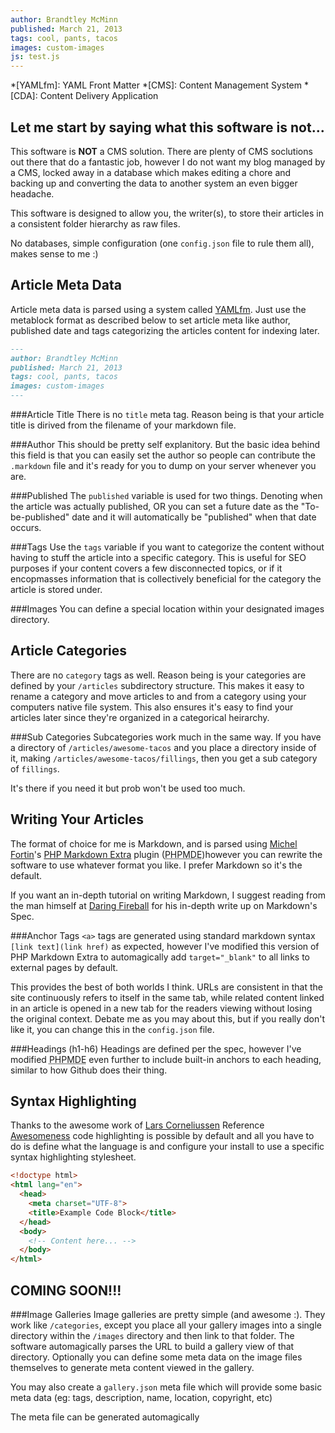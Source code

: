 ```yaml
---
author: Brandtley McMinn
published: March 21, 2013
tags: cool, pants, tacos
images: custom-images
js: test.js
---
```



*[YAMLfm]: YAML Front Matter
*[CMS]: Content Management System
*[CDA]: Content Delivery Application



Let me start by saying what this software is not...
---------------------------------------------------

This software is **NOT** a CMS solution. There are plenty of CMS soclutions out there that do a fantastic job, however I do not want my blog managed by a CMS, locked away in a database which makes editing a chore and backing up and converting the data to another system an even bigger headache.

This software is designed to allow you, the writer(s), to store their articles in a consistent folder hierarchy as raw files.

No databases, simple configuration (one `config.json` file to rule them all), makes sense to me :)


Article Meta Data
-----------------
Article meta data is parsed using a system called [YAMLfm](https://github.com/Blaxus/YAML-FrontMatter). Just use the metablock format as described below to set article meta like author, published date and tags categorizing the articles content for indexing later.




```markdown
---
author: Brandtley McMinn
published: March 21, 2013
tags: cool, pants, tacos
images: custom-images
---
```


###Article Title
There is no `title` meta tag. Reason being is that your article title is dirived from the filename of your markdown file.


###Author
This should be pretty self explanitory. But the basic idea behind this field is that you can easily set the author so people can contribute the `.markdown` file and it's ready for you to dump on your server whenever you are.


###Published
The `published` variable is used for two things. Denoting when the article was actually published, OR you can set a future date as the "To-be-published" date and it will automatically be "published" when that date occurs.


###Tags
Use the `tags` variable if you want to categorize the content without having to stuff the article into a specific category. This is useful for SEO purposes if your content covers a few disconnected topics, or if it encopmasses information that is collectively beneficial for the category the article is stored under.


###Images
You can define a special location within your designated images directory.




Article Categories
------------------

There are no `category` tags as well. Reason being is your categories are defined by your `/articles` subdirectory structure. This makes it easy to rename a category and move articles to and from a category using your computers native file system. This also ensures it's easy to find your articles later since they're organized in a categorical heirarchy.


###Sub Categories
Subcategories work much in the same way. If you have a directory of `/articles/awesome-tacos` and you place a directory inside of it, making `/articles/awesome-tacos/fillings`, then you get a sub category of `fillings`.

It's there if you need it but prob won't be used too much.




Writing Your Articles
---------------------
The format of choice for me is Markdown, and is parsed using [Michel Fortin]'s [PHP Markdown Extra] plugin (<abbr title="PHP Markdown Extra">PHPMDE</abbr>)however you can rewrite the software to use whatever format you like. I prefer Markdown so it's the default.

If you want an in-depth tutorial on writing Markdown, I suggest reading from the man himself at [Daring Fireball] for his in-depth write up on Markdown's Spec.


###Anchor Tags
`<a>` tags are generated using standard markdown syntax `[link text](link href)` as expected, however I've modified this version of PHP Markdown Extra to automagically add `target="_blank"` to all links to external pages by default.

This provides the best of both worlds I think. URLs are consistent in that the site continuously refers to itself in the same tab, while related content linked in an article is opened in a new tab for the readers viewing without losing the original context. Debate me as you may about this, but if you really don't like it, you can change this in the `config.json` file.


###Headings (h1-h6)
Headings are defined per the spec, however I've modified <abbr title="PHP Markdown Extra">PHPMDE</abbr> even further to include built-in anchors to each heading, similar to how Github does their thing.


Syntax Highlighting
---------------------

Thanks to the awesome work of [Lars Corneliussen] Reference [Awesomeness](#wfoodk) code highlighting is possible by default and all you have to do is define what the language is and configure your install to use a specific syntax highlighting stylesheet.

```html
<!doctype html>
<html lang="en">
  <head>
    <meta charset="UTF-8">
    <title>Example Code Block</title>
  </head>
  <body>
    <!-- Content here... -->
  </body>
</html>
```




COMING SOON!!!
--------------

###Image Galleries
Image galleries are pretty simple (and awesome :). They work like `/categories`, except you place all your gallery images into a single directory within the `/images` directory and then link to that folder. The software automagically parses the URL to build a gallery view of that directory. Optionally you can define some meta data on the image files themselves to generate meta content viewed in the gallery.

You may also create a `gallery.json` meta file which will provide some basic meta data (eg: tags, description, name, location, copyright, etc)

The meta file can be generated automagically


[YAML Front Matter]: https://github.com/Blaxus/YAML-FrontMatter
[Lars Corneliussen]: http://startbigthinksmall.wordpress.com/2008/10/30/beautyofcode-jquery-plugin-for-syntax-highlighting/
[Daring Fireball]: http://daringfireball.net/projects/markdown/
[Michel Fortin]: http://michelf.ca/home/
[PHP Markdown Extra]: http://michelf.ca/projects/php-markdown/extra/
